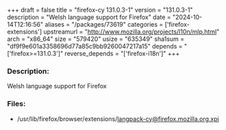 +++
draft = false
title = "firefox-cy 131.0.3-1"
version = "131.0.3-1"
description = "Welsh language support for Firefox"
date = "2024-10-14T12:16:56"
aliases = "/packages/73619"
categories = ['firefox-extensions']
upstreamurl = "http://www.mozilla.org/projects/l10n/mlp.html"
arch = "x86_64"
size = "579420"
usize = "635349"
sha1sum = "df9f9e601a3358696d77a85c9bb9260047217a15"
depends = "['firefox>=131.0.3']"
reverse_depends = "['firefox-i18n']"
+++
### Description: 
Welsh language support for Firefox

### Files: 
* /usr/lib/firefox/browser/extensions/langpack-cy@firefox.mozilla.org.xpi
